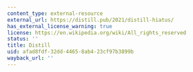 ```yaml
---
content_type: external-resource
external_url: https://distill.pub/2021/distill-hiatus/
has_external_license_warning: true
license: https://en.wikipedia.org/wiki/All_rights_reserved
status: ''
title: Distill
uid: afad8fdf-32dd-4465-8ab4-23cf97b3899b
wayback_url: ''
---
```

